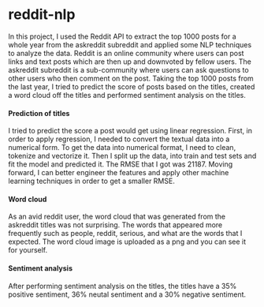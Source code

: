 # reddit-nlp
In this project, I used the Reddit API to extract the top 1000 posts for a whole year from the askreddit subreddit and applied some NLP techniques to analyze the data. Reddit is an online community where users can post links and text posts which are then up and downvoted by fellow users. The askreddit subreddit is a sub-community where users can ask questions to other users who then comment on the post. Taking the top 1000 posts from the last year, I tried to predict the score of posts based on the titles, created a word cloud off the titles and performed sentiment analysis on the titles. 

#### Prediction of titles

I tried to predict the score a post would get using linear regression. First, in order to apply regression, I needed to convert the textual data into a numerical form. To get the data into numerical format, I need to clean, tokenize and vectorize it. Then I split up the data, into train and test sets and fit the model and predicted it. The RMSE that I got was 21187. Moving forward, I can better engineer the features and apply other machine learning techniques in order to get a smaller RMSE.

#### Word cloud

As an avid reddit user, the word cloud that was generated from the askreddit titles was not surprising. The words that appeared more frequently such as people, reddit, serious, and what are the words that I expected. The word cloud image is uploaded as a png and you can see it for yourself.

#### Sentiment analysis

After performing sentiment analysis on the titles, the titles have a 35% positive sentiment, 36% neutal sentiment and a 30% negative sentiment. 
